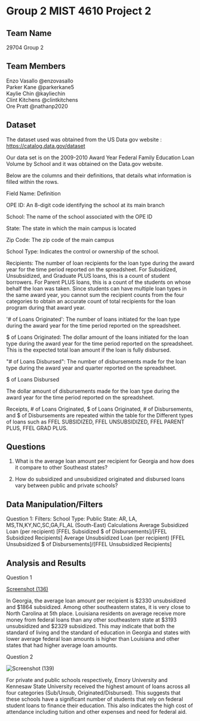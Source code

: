 # Group 2 MIST 4610 Project 2




## Team Name
29704 Group 2

## Team Members
Enzo Vasallo @enzovasallo <br>
Parker Kane @parkerkane5 <br>
Kaylie Chin @kayliechin <br>
Clint Kitchens @clintkitchens <br>
Ore Pratt @nathanp2020 <br>

## Dataset
The dataset used was obtained from the US Data gov website : https://catalog.data.gov/dataset

Our data set is on the 2009-2010 Award Year Federal Family Education Loan Volume by School and it was obtained on the Data.gov website. 


Below are the columns and their definitions, that details what information is filled within the rows. 




Field Name:      Definition

OPE ID:          An 8-digit code identifying the school at its main branch <br>

School:          The name of the school associated with the OPE ID <br>

State:           The state in which the main campus is located <br>

Zip Code:        The zip code of the main campus <br>

School Type:     Indicates the control or ownership of the school.   <br>

Recipients:      The number of loan recipients for the loan type during the award year for the time period reported on the spreadsheet.  For Subsidized, Unsubsidized, and Graduate PLUS loans, this is a count of student borrowers.  For Parent PLUS loans, this is a count of the students on whose behalf the loan was taken.  Since students can have multiple loan types in the same award year, you cannot sum the recipient counts from the four categories to obtain an accurate count of total recipients for the loan program during that award year. <br>

'# of Loans Originated':
The number of loans initiated for the loan type during the award year for the time period reported on the spreadsheet.  <br> 

$ of Loans Originated:
The dollar amount of the loans initiated for the loan type during the award year for the time period reported on the spreadsheet.  This is the expected total loan amount if the loan is fully disbursed.  <br>

"# of Loans Disbursed":
The number of disbursements made for the loan type during the award year and quarter reported on the spreadsheet.   <br>

$ of Loans Disbursed

The dollar amount of disbursements made for the loan type during the award year for the time period reported on the spreadsheet.   <br>

Receipts, # of Loans Originated,	 $ of Loans Originated, # of Disbursements, and $ of Disbursements are repeated within the table for the Different types of loans such as FFEL SUBSIDIZED, FFEL UNSUBSIDIZED, FFEL PARENT PLUS, FFEL GRAD PLUS.	
## Questions
1) What is the average loan amount per recipient for Georgia and how does it compare to other Southeast states?


2) How do subsidized and unsubsidized originated and disbursed loans vary between public and private schools?

## Data Manipulation/Filters
Question 1:
Filters:
School Type: Public
State: AR, LA, MS,TN,KY,NC,SC,GA,FL,AL (South-East)
Calculations
Average Subsidized Loan (per recipient)
[FFEL Subsidized $ of Disbursements]/[FFEL Subsidized Recipients]
Average Unsubsidized Loan (per recipient)
[FFEL Unsubsidized $ of Disbursements]/[FFEL Unsubsidized Recipients]

## Analysis and Results

Question 1

[Screenshot (136)](https://github.com/parkerkane5/Group-2-MIST-4610-Project-2/assets/148779254/71e03ba0-d3e7-4a5a-9ee1-b1686580be55)

In Georgia, the average loan amount per recipient is $2330 unsubsidized and $1864 subsidized. Among other southeastern states, it is very close to North Carolina at 5th place.
Louisiana residents on average receive more money from federal loans than any other southeastern state at $3193 unsubsidized and $2329 subsidized. 
This may indicate that both the standard of living and the standard of education in Georgia and states with lower average federal loan amounts is higher than Louisiana and other states that had higher average loan amounts.

Question 2

![Screenshot (139)](https://github.com/parkerkane5/Group-2-MIST-4610-Project-2/assets/148779254/41a7af75-1fbe-4586-a897-2c445fa0cd52)

For private and public schools respectively, Emory University and Kennesaw State University received the highest amount of loans across all four categories (Sub/Unsub, Originated/Disbursed). This suggests that these schools have a significant number of students that rely on federal student loans to finance their education. This also indicates the high cost of attendance including tuition and other expenses and need for federal aid. 

